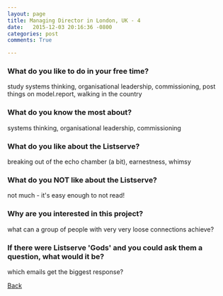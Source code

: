 ```yaml
---
layout: page
title: Managing Director in London, UK - 4
date:   2015-12-03 20:16:36 -0800
categories: post
comments: True

---
```


### What do you like to do in your free time?
<p>study systems thinking, organisational leadership, commissioning, post things on model.report, walking in the country</p>

### What do you know the most about?
<p>systems thinking, organisational leadership, commissioning
</p>

### What do you like about the Listserve?
<p>breaking out of the echo chamber (a bit), earnestness, whimsy</p>

### What do you NOT like about the Listserve?
<p>not much - it's easy enough to not read!</p>

### Why are you interested in this project?
<p>what can a group of people with very very loose connections achieve?</p>

### If there were Listserve 'Gods' and you could ask them a question, what would it be?
<p>which emails get the biggest response?</p>

[Back][1]

[1]: /responders/all